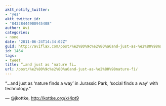 ```yaml
---
aktt_notify_twitter:
- "yes"
aktt_twitter_id:
- "84328444908945408"
author: Avi
categories:
- none
date: "2011-06-24T14:34:02Z"
guid: http://aviflax.com/post/%e2%80%9c%e2%80%a6and-just-as-%e2%80%98nature-fi/
id: 1464
tags:
- tweet
title: “…and just as ‘nature fi…
url: /post/%e2%80%9c%e2%80%a6and-just-as-%e2%80%98nature-fi/
---
```

“…and just as ‘nature finds a way’ in Jurassic Park, ‘social finds a way’ with technology.”
  
— @jkottke, <a href="http://kottke.org/x/4pt9" rel="nofollow">http://kottke.org/x/4pt9</a>
